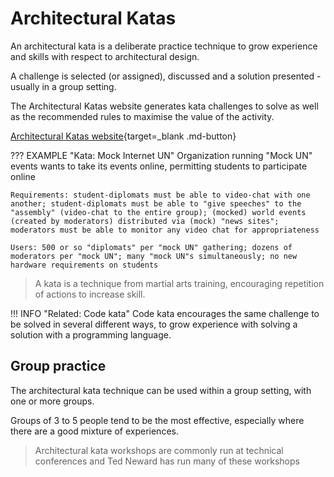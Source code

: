 # Architectural Katas

An architectural kata is a deliberate practice technique to grow experience and skills with respect to architectural design.

A challenge is selected (or assigned), discussed and a solution presented - usually in a group setting.

The Architectural Katas website generates kata challenges to solve as well as the recommended rules to maximise the value of the activity.

[Architectural Katas website](https://www.architecturalkatas.com/){target=_blank .md-button} 

??? EXAMPLE "Kata: Mock Internet UN"
    Organization running "Mock UN" events wants to take its events online, permitting students to participate online

    Requirements: student-diplomats must be able to video-chat with one another; student-diplomats must be able to "give speeches" to the "assembly" (video-chat to the entire group); (mocked) world events (created by moderators) distributed via (mock) "news sites"; moderators must be able to monitor any video chat for appropriateness

    Users: 500 or so "diplomats" per "mock UN" gathering; dozens of moderators per "mock UN"; many "mock UN"s simultaneously; no new hardware requirements on students


> A kata is a technique from martial arts training, encouraging repetition of actions to increase skill.


!!! INFO "Related: Code kata"
    Code kata encourages the same challenge to be solved in several different ways, to grow experience with solving a solution with a programming language.


## Group practice

The architectural kata technique can be used within a group setting, with one or more groups.

Groups of 3 to 5 people tend to be the most effective, especially where there are a good mixture of experiences.

> Architectural kata workshops are commonly run at technical conferences and Ted Neward has run many of these workshops

